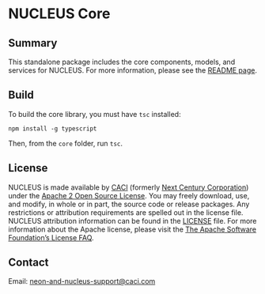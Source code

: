 # NUCLEUS Core

## Summary

This standalone package includes the core components, models, and services for NUCLEUS.  For more information, please see the [README page](../README.md).

## Build

To build the core library, you must have `tsc` installed:

```
npm install -g typescript
```

Then, from the `core` folder, run `tsc`.

## License

NUCLEUS is made available by [CACI](http://www.caci.com) (formerly [Next Century Corporation](http://www.nextcentury.com)) under the [Apache 2 Open Source License](http://www.apache.org/licenses/LICENSE-2.0.txt). You may freely download, use, and modify, in whole or in part, the source code or release packages. Any restrictions or attribution requirements are spelled out in the license file. NUCLEUS attribution information can be found in the [LICENSE](./LICENSE) file. For more information about the Apache license, please visit the [The Apache Software Foundation’s License FAQ](http://www.apache.org/foundation/license-faq.html).

## Contact

Email: [neon-and-nucleus-support@caci.com](mailto:neon-and-nucleus-support@caci.com)

